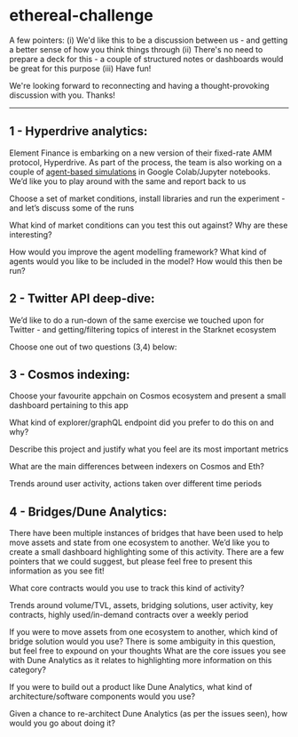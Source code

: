 # ethereal-challenge

A few pointers:
(i) We'd like this to be a discussion between us - and getting a better sense of how you think things through
(ii) There's no need to prepare a deck for this - a couple of structured notes or dashboards would be great for this purpose
(iii) Have fun!

We're looking forward to reconnecting and having a thought-provoking discussion with you. Thanks!

------------------------------------------------------------------------------------------


## 1 - Hyperdrive analytics:
Element Finance is embarking on a new version of their fixed-rate AMM protocol, Hyperdrive. As part of the process, the team is also working on a couple of [agent-based simulations](https://github.com/element-fi/elf-simulations) in Google Colab/Jupyter notebooks. We’d like you to play around with the same and report back to us

Choose a set of market conditions, install libraries and run the experiment - and let’s discuss some of the runs

What kind of market conditions can you test this out against? Why are these interesting?

How would you improve the agent modelling framework? What kind of agents would you like to be included in the model? How would this then be run?

## 2 - Twitter API deep-dive:
We’d like to do a run-down of the same exercise we touched upon for Twitter - and getting/filtering topics of interest in the Starknet ecosystem

Choose one out of two questions (3,4) below:
## 3 - Cosmos indexing: 
Choose your favourite appchain on Cosmos ecosystem and present a small dashboard pertaining to this app

What kind of explorer/graphQL endpoint did you prefer to do this on and why?

Describe this project and justify what you feel are its most important metrics

What are the main differences between indexers on Cosmos and Eth?

Trends around user activity, actions taken over different time periods

## 4 - Bridges/Dune Analytics: 
There have been multiple instances of bridges that have been used to help move assets and state from one ecosystem to another. We’d like you to create a small dashboard highlighting some of this activity. There are a few pointers that we could suggest, but please feel free to present this information as you see fit!

What core contracts would you use to track this kind of activity?

Trends around volume/TVL, assets, bridging solutions, user activity, key contracts, highly used/in-demand contracts over a weekly period

If you were to move assets from one ecosystem to another, which kind of bridge solution would you use? There is some ambiguity in this question, but feel free to expound on your thoughts
What are the core issues you see with Dune Analytics as it relates to highlighting more information on this category?

If you were to build out a product like Dune Analytics, what kind of architecture/software components would you use?

Given a chance to re-architect Dune Analytics (as per the issues seen), how would you go about doing it?
